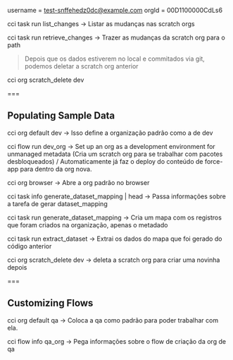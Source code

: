 username = test-snffehedz0dc@example.com
orgId = 00D1100000CdLs6

cci task run list_changes -> Listar as mudanças nas scratch orgs

cci task run retrieve_changes -> Trazer as mudanças da scratch org para o path

> Depois que os dados estiverem no local e commitados via git, podemos deletar a scratch org anterior

cci org scratch_delete dev

===
## Populating Sample Data

cci org default dev -> Isso define a organização padrão como a de dev

cci flow run dev_org -> Set up an org as a development environment for unmanaged metadata (Cria um scratch org para se trabalhar com pacotes desbloqueados) / Automaticamente já faz o deploy do conteúdo de force-app para dentro da org nova.

cci org browser -> Abre a org padrão no browser

cci task info generate_dataset_mapping | head -> Passa informações sobre a tarefa de gerar dataset_mapping

cci task run generate_dataset_mapping -> Cria um mapa com os registros que foram criados na organização, apenas o metadado

cci task run extract_dataset -> Extrai os dados do mapa que foi gerado do código anterior

cci org scratch_delete dev -> deleta a scratch org para criar uma novinha depois

===
## Customizing Flows

cci org default qa -> Coloca a qa como padrão para poder trabalhar com ela.

cci flow info qa_org -> Pega informações sobre o flow de criação da org de qa